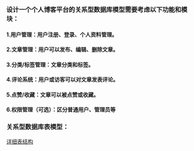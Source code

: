 
### 设计一个个人博客平台的关系型数据库模型需要考虑以下功能和模块：

#### 1.用户管理：用户注册、登录、个人资料管理。
#### 2.文章管理：用户可以发布、编辑、删除文章。
#### 3.分类/标签管理：文章分类和标签。
#### 4.评论系统：用户或访客可以对文章发表评论。
#### 5.点赞/收藏：文章可以被点赞或收藏。
#### 6.权限管理（可选）：区分普通用户、管理员等

### 关系型数据库表模型：

[详细表结构](./script/moka_blog.sql)



